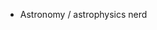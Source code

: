 - Astronomy / astrophysics nerd

<!---
counsel-by-the-elves/counsel-by-the-elves is a ✨ special ✨ repository because its `README.md` (this file) appears on your GitHub profile.
You can click the Preview link to take a look at your changes.
--->
